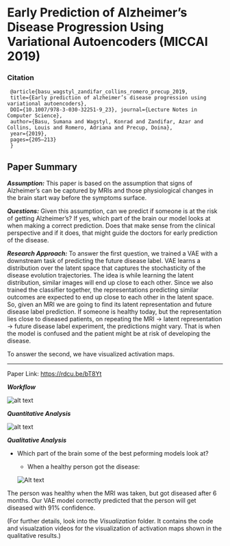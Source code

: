 # Early Prediction of Alzheimer’s Disease Progression Using Variational Autoencoders (MICCAI 2019)

### Citation
```
 @article{basu_wagstyl_zandifar_collins_romero_precup_2019,
 title={Early prediction of alzheimer’s disease progression using variational autoencoders},
 DOI={10.1007/978-3-030-32251-9_23}, journal={Lecture Notes in Computer Science},
 author={Basu, Sumana and Wagstyl, Konrad and Zandifar, Azar and Collins, Louis and Romero, Adriana and Precup, Doina},
 year={2019}, 
 pages={205–213}
 } 
 ```

## Paper Summary

_**Assumption:**_
This paper is based on the assumption that signs of Alzheimer’s can be captured by MRIs and those physiological changes in the brain start way before the symptoms surface.

_**Questions:**_
Given this assumption, can we predict if someone is at the risk of getting Alzheimer’s?
If yes, which part of the brain our model looks at when making a correct prediction. Does that make sense from the clinical perspective and if it does, that might guide the doctors for early prediction of the disease.

_**Research Approach:**_
To answer the first question, we trained a VAE with a downstream task of predicting the future disease label. VAE learns a distribution over the latent space that captures the stochasticity of the disease evolution trajectories. The idea is while learning the latent distribution, similar images will end up close to each other. Since we also trained the classifier together, the representations predicting similar outcomes are expected to end up close to each other in the latent space. So, given an MRI we are going to find its latent representation and future disease label prediction. If someone is healthy today, but the representation lies close to diseased patients, on repeating the MRI -> latent representation -> future disease label experiment, the predictions might vary. That is when the model is confused and the patient might be at risk of developing the disease.

To answer the second, we have visualized activation maps.

---

Paper Link: https://rdcu.be/bT8Yt

***Workflow***

 ![alt text](Images/flow.png)

***Quantitative Analysis***

![alt text](Images/roc.png?raw=true)

***Qualitative Analysis***

* Which part of the brain some of the best peforming models look at?

  * When a healthy person got the disease:

  ![Alt text](Visualization/healthy_to_diseased.gif)

The person was healthy when the MRI was taken, but got diseased after 6 months. Our VAE model correctly predicted that the person will get diseased with 91% confidence.

(For further details, look into the *Visualization* folder. It contains the code and visualzation videos for the visualization of activation maps shown in the qualitative results.)
